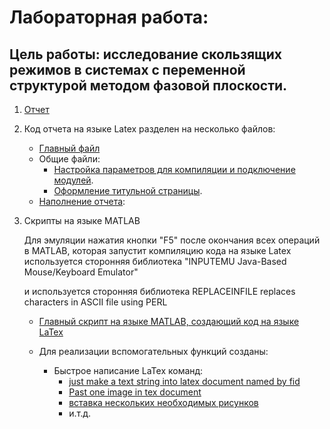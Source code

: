 # Лабораторная работа:

Цель работы: исследование скользящих режимов в системах с переменной
структурой методом фазовой плоскости.
---

1. [Отчет](Tex/report.pdf)
	
1. Код отчета на языке Latex разделен на несколько файлов:

	- [Главный файл](Tex/report.tex)
	- Общие файли:
		+ [Настройка параметров для компиляции и 
			подключение модулей](Tex/common/setup.tex).
		+ [Оформление титульной страницы](Tex/common/title_page.tex).
	- [Наполнение отчета](Tex/components/SYSTEMS_WITH_VARIABLE_STRUCTURE/):
		
1. Скрипты на языке MATLAB 
	
	Для эмуляции нажатия кнопки "F5" после окончания всех операций в MATLAB, которая запустит компиляцию кода на языке Latex используется сторонняя библиотека 
	"INPUTEMU   Java-Based Mouse/Keyboard Emulator"
	
	и используется сторонняя библиотека 
	REPLACEINFILE replaces characters in ASCII file using PERL
	
	+ [Главный скрипт на языке MATLAB, создающий код на языке LaTex](matlab/make_report.m)

	+ Для реализации вспомогательных функций созданы:

		- Быстрое написание LaTex команд:
			+ [just make a text string into latex document named by fid](matlab/scripts/Latex_command/latex_text.m)
			+ [Past one image in tex document](matlab/scripts/Latex_command/text_past_figure.m)
			+ [вставка нескольких необходимых рисунков](matlab/past_figure.m)			
			+ и.т.д.
		